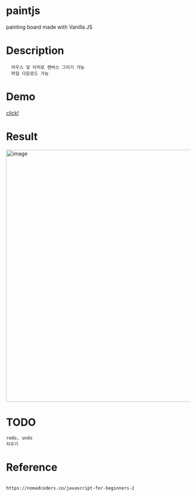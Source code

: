 # paintjs

painting board  made with Vanilla JS 

# Description
```
  마우스 및 터치로 캔버스 그리기 가능 
  파일 다운로드 가능 
```

# Demo

[click!](https://minggcanvas.netlify.app/)



# Result

<img width="689" alt="image" src="https://user-images.githubusercontent.com/52990629/157706406-87bceb82-0750-4294-8e46-7f80173ac835.png">


# TODO
```
redo, undo
지우기 
```

# Reference

```

https://nomadcoders.co/javascript-for-beginners-2

```
